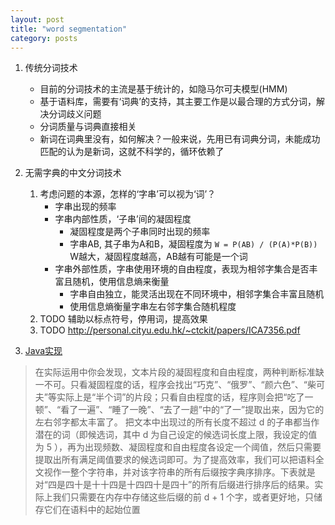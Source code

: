 ```yaml
---
layout: post
title: "word segmentation"
category: posts
---
```


1. 传统分词技术
    * 目前的分词技术的主流是基于统计的，如隐马尔可夫模型(HMM)
    * 基于语料库，需要有‘词典’的支持，其主要工作是以最合理的方式分词，解决分词歧义问题
    * 分词质量与词典直接相关
    * 新词在词典里没有，如何解决？一般来说，先用已有词典分词，未能成功匹配的认为是新词，这就不科学的，循环依赖了

2. 无需字典的中文分词技术
    1. 考虑问题的本源，怎样的‘字串’可以视为‘词’？
        * 字串出现的频率
        * 字串内部性质，‘子串’间的凝固程度
            * 凝固程度是两个子串同时出现的频率
            * 字串AB, 其子串为A和B，凝固程度为 `W = P(AB) / (P(A)*P(B))` W越大，凝固程度越高，AB越有可能是一个词
        * 字串外部性质，字串使用环境的自由程度，表现为相邻字集合是否丰富且随机，使用信息熵来衡量
            * 字串自由独立，能灵活出现在不同环境中，相邻字集合丰富且随机
            * 使用信息熵衡量字串左右邻字集合随机程度
    2. TODO 辅助以标点符号，停用词，提高效果 
    3. TODO http://personal.cityu.edu.hk/~ctckit/papers/ICA7356.pdf

3. [Java实现](https://github.com/wfwei/MyWordSeg)

>在实际运用中你会发现，文本片段的凝固程度和自由程度，两种判断标准缺一不可。只看凝固程度的话，程序会找出“巧克”、“俄罗”、“颜六色”、“柴可夫”等实际上是“半个词”的片段；只看自由程度的话，程序则会把“吃了一顿”、“看了一遍”、“睡了一晚”、“去了一趟”中的“了一”提取出来，因为它的左右邻字都太丰富了。
>把文本中出现过的所有长度不超过 d 的子串都当作潜在的词（即候选词，其中 d 为自己设定的候选词长度上限，我设定的值为 5 ），再为出现频数、凝固程度和自由程度各设定一个阈值，然后只需要提取出所有满足阈值要求的候选词即可。为了提高效率，我们可以把语料全文视作一整个字符串，并对该字符串的所有后缀按字典序排序。下表就是对“四是四十是十十四是十四四十是四十”的所有后缀进行排序后的结果。实际上我们只需要在内存中存储这些后缀的前 d + 1 个字，或者更好地，只储存它们在语料中的起始位置


